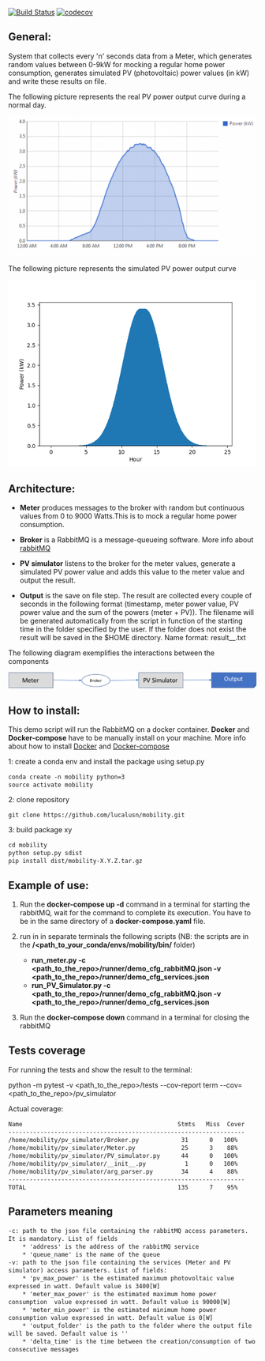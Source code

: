 [![Build Status](https://app.travis-ci.com/lucalusn/mobility.svg?branch=main)](https://app.travis-ci.com/github/lucalusn/mobility)
[![codecov](https://codecov.io/gh/lucalusn/mobility/branch/main/graph/badge.svg?token=IC77RKXPWO)](https://codecov.io/gh/lucalusn/mobility)

## General:
System that collects every 'n' seconds data from a Meter, which generates random values between 0-9kW for mocking a regular home power consumption, generates simulated PV (photovoltaic) power values (in kW) and write these results on file.

The following picture represents the real PV power output curve during a normal day.

![Image of real_data](https://github.com/lucalusn/mobility/blob/main/images/real_curve.png)
 
The following picture represents the simulated PV power output curve

![Image of simulated_data](https://github.com/lucalusn/mobility/blob/main/images/simulated_data_PV.png)


## Architecture:

* **Meter** produces messages to the broker with random but continuous values from 0 to 9000 Watts.This is to mock a regular home power consumption.

* **Broker** is a RabbitMQ is a message-queueing software. More info about [rabbitMQ](https://www.rabbitmq.com/)

* **PV simulator** listens to the broker for the meter values, generate a simulated PV power value and adds this value to the meter value and output the result.

* **Output** is the save on file step. The result are collected every couple of seconds in the following format (timestamp, meter power value, PV power value and the sum of the powers (meter + PV)). 
The filename will be generated automatically from the script in function of the starting time in the folder specified by the user. If the folder does not exist the result will be saved in the $HOME directory. Name format: result_<month>_<day>_<year>_<hour>_<min>_<sec>.txt

The following diagram exemplifies the interactions between the components

![Image of system architecture](https://github.com/lucalusn/mobility/blob/main/images/architecture.png)

## How to install:
This demo script will run the RabbitMQ on a docker container. **Docker** and **Docker-compose** have to be manually install on your machine. 
More info about how to install [Docker](https://docs.docker.com/engine/install/ubuntu/) and [Docker-compose](https://docs.docker.com/compose/install/)

1: create a conda env and install the package using setup.py

    conda create -n mobility python=3
    source activate mobility

2: clone repository

    git clone https://github.com/lucalusn/mobility.git

3: build package xy

    cd mobility
    python setup.py sdist
    pip install dist/mobility-X.Y.Z.tar.gz    

## Example of use:

1. Run the **docker-compose up -d** command in a terminal for starting the rabbitMQ, wait for the command to complete its execution. You have to be in the same directory of a **docker-compose.yaml** file.

2. run in in separate terminals the following scripts (NB: the scripts are in the **/<path_to_your_conda/envs/mobility/bin/** folder)
    - **run_meter.py -c <path_to_the_repo>/runner/demo_cfg_rabbitMQ.json -v <path_to_the_repo>/runner/demo_cfg_services.json** 
    - **run_PV_Simulator.py -c <path_to_the_repo>/runner/demo_cfg_rabbitMQ.json -v <path_to_the_repo>/runner/demo_cfg_services.json**

3. Run the **docker-compose down** command in a terminal for closing the rabbitMQ

## Tests coverage
For running the tests and show the result to the terminal:

python -m pytest -v <path_to_the_repo>/tests --cov-report term --cov= <path_to_the_repo>/pv_simulator

Actual coverage:

    Name                                            Stmts   Miss  Cover
    -------------------------------------------------------------------
    /home/mobility/pv_simulator/Broker.py            31      0   100%
    /home/mobility/pv_simulator/Meter.py             25      3    88%
    /home/mobility/pv_simulator/PV_simulator.py      44      0   100%
    /home/mobility/pv_simulator/__init__.py           1      0   100%
    /home/mobility/pv_simulator/arg_parser.py        34      4    88%
    -------------------------------------------------------------------
    TOTAL                                           135      7    95%
    



## Parameters meaning
    -c: path to the json file containing the rabbitMQ access parameters. It is mandatory. List of fields
        * 'address' is the address of the rabbitMQ service
        * 'queue_name' is the name of the queue
    -v: path to the json file containing the services (Meter and PV simulator) access parameters. List of fields:
        * 'pv_max_power' is the estimated maximum photovoltaic value expressed in watt. Default value is 3400[W]
        * 'meter_max_power' is the estimated maximum home power consumption  value expressed in watt. Default value is 90000[W]
        * 'meter_min_power' is the estimated minimum home power consumption value expressed in watt. Default value is 0[W]
        * 'output_folder' is the path to the folder where the output file will be saved. Default value is ''
        * 'delta_time' is the time between the creation/consumption of two consecutive messages
